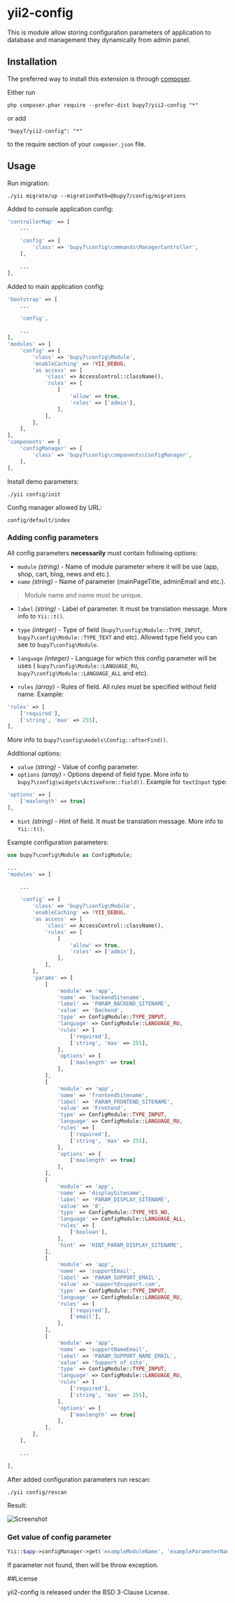 # yii2-config

This is module allow storing configuration parameters of application to database
and management they dynamically from admin panel.

Installation
------------

The preferred way to install this extension is through [composer](http://getcomposer.org/download/).

Either run

```
php composer.phar require --prefer-dist bupy7/yii2-config "*"
```

or add

```
"bupy7/yii2-config": "*"
```

to the require section of your `composer.json` file.


Usage
-----

Run migration:

```
./yii migrate/up --migrationPath=@bupy7/config/migrations 
```

Added to console application config:

```php
'controllerMap' => [
    ...

    'config' => [
        'class' => 'bupy7\config\commands\ManagerController',
    ],

    ...
],
```

Added to main application config:

```php
'bootstrap' => [
    ...

    'config',

    ...
],
'modules' => [
    'config' => [
        'class' => 'bupy7\config\Module',
        'enableCaching' => !YII_DEBUG,
        'as access' => [
            'class' => AccessControl::className(),
            'rules' => [
                [
                    'allow' => true,
                    'roles' => ['admin'],
                ],
            ],
        ],
    ],
],
'components' => [
    'configManager' => [
        'class' => 'bupy7\config\components\ConfigManager',
    ],
],
```

Install demo parameters:

```
./yii config/init
```

Config manager allowed by URL: 

```
config/default/index
```

### Adding config parameters

All config parameters **necessarily** must contain following options:

- `module` *(string)* - Name of module parameter where it will be use (app, 
shop, cart, blog, news and etc.).
- `name` *(string)* - Name of parameter (mainPageTitle, adminEmail and etc.).

> Module name and name must be unique.

- `label` *(string)* - Label of parameter. It must be translation message. More info 
to `Yii::t()`.
- `type` *(integer)* - Type of field (`bupy7\config\Module::TYPE_INPUT`, 
`bupy7\config\Module::TYPE_TEXT` and etc). Allowed type field you can see to 
`bupy7\config\Module`.

- `language` *(integer)* - Language for which this config parameter will be uses (
`bupy7\config\Module::LANGUAGE_RU`, `bupy7\config\Module::LANGUAGE_ALL` and etc).
- `rules` *(array)* - Rules of field. All rules must be specified without field name.
Example: 
```php
'rules' => [
    ['required'],
    ['string', 'max' => 255],
], 
```
More info to `bupy7\config\models\Config::afterFind()`. 

Additional options:

- `value` *(string)* -  Value of config parameter.
- `options` *(array)* - Options depend of field type. More info to 
`bupy7\config\widgets\ActiveForm::field()`.
Example for ```textInput``` type:
```php
'options' => [
    ['maxlength' => true]
],
```
- `hint` *(string)* - Hint of field. It must be translation message. More info 
to `Yii::t()`.

Example configuration parameters:

```php
use bupy7\config\Module as ConfigModule;

...
'modules' => [

    ...

    'config' => [
        'class' => 'bupy7\config\Module',
        'enableCaching' => !YII_DEBUG,
        'as access' => [
            'class' => AccessControl::className(),
            'rules' => [
                [
                    'allow' => true,
                    'roles' => ['admin'],
                ],
            ],
        ],
        'params' => [
            [
                'module' => 'app', 
                'name' => 'backendSitename', 
                'label' => 'PARAM_BACKEND_SITENAME', 
                'value' => 'Backend', 
                'type' => ConfigModule::TYPE_INPUT, 
                'language' => ConfigModule::LANGUAGE_RU,
                'rules' => [
                    ['required'],
                    ['string', 'max' => 255],
                ], 
                'options' => [
                    ['maxlength' => true]
                ],
            ],
            [
                'module' => 'app', 
                'name' => 'frontendSitename', 
                'label' => 'PARAM_FRONTEND_SITENAME', 
                'value' => 'Frontend', 
                'type' => ConfigModule::TYPE_INPUT, 
                'language' => ConfigModule::LANGUAGE_RU,
                'rules' => [
                    ['required'],
                    ['string', 'max' => 255],
                ], 
                'options' => [
                    ['maxlength' => true]
                ],
            ],            
            [
                'module' => 'app', 
                'name' => 'displaySitename', 
                'label' => 'PARAM_DISPLAY_SITENAME', 
                'value' => '0', 
                'type' => ConfigModule::TYPE_YES_NO, 
                'language' => ConfigModule::LANGUAGE_ALL, 
                'rules' => [
                    ['boolean'],
                ], 
                'hint' => 'HINT_PARAM_DISPLAY_SITENAME',
            ],
            [
                'module' => 'app', 
                'name' => 'supportEmail', 
                'label' => 'PARAM_SUPPORT_EMAIL', 
                'value' => 'support@support.com', 
                'type' => ConfigModule::TYPE_INPUT, 
                'language' => ConfigModule::LANGUAGE_RU, 
                'rules' => [
                    ['required'],
                    ['email'],
                ],
            ],
            [
                'module' => 'app', 
                'name' => 'supportNameEmail', 
                'label' => 'PARAM_SUPPORT_NAME_EMAIL', 
                'value' => 'Support of site', 
                'type' => ConfigModule::TYPE_INPUT, 
                'language' => ConfigModule::LANGUAGE_RU, 
                'rules' => [
                    ['required'],
                    ['string', 'max' => 255],
                ],
                'options' => [
                    ['maxlength' => true]
                ],
            ],
        ],
    ],

    ...

],
```

After added configuration parameters run rescan:

```
./yii config/rescan
```

Result:

![Screenshot](screenshot.png)

### Get value of config parameter

```php
Yii::$app->configManager->get('exampleModuleName', 'exampleParameterName');
``` 

If parameter not found, then will be throw exception.

##License

yii2-config is released under the BSD 3-Clause License.